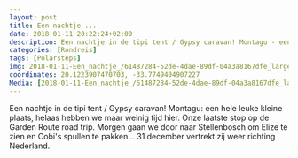 ```yaml
---
layout: post
title: Een nachtje ...
date: 2018-01-11 20:22:24+02:00
description: Een nachtje in de tipi tent / Gypsy caravan! Montagu - een hele leuke kleine plaats
categories: [Rondreis]
tags: [Polarsteps]
img: 2018-01-11-Een_nachtje_/61487284-52de-4dae-89df-04a3a8167dfe_large_image.jpg
coordinates: 20.1223907470703, -33.7749404907227
Media: [2018-01-11-Een_nachtje_/61487284-52de-4dae-89df-04a3a8167dfe_large_image.jpg, 2018-01-11-Een_nachtje_/4bcc8688-e8e8-4a4a-9377-bac976830346_large_image.jpg, 2018-01-11-Een_nachtje_/b82f6768-4c89-4198-9ce3-ed3cc4d162bd_large_image.jpg, 2018-01-11-Een_nachtje_/4922cbb1-57ec-4cc4-b2c6-b9b49a5ba06a_large_image.jpg, 2018-01-11-Een_nachtje_/80d853b2-b805-48ef-9dfb-b396c9e15ed7_large_image.jpg]
---
```

Een nachtje in de tipi tent / Gypsy caravan! Montagu:  een hele leuke kleine plaats, helaas hebben we maar weinig tijd hier. Onze laatste stop op de Garden Route road trip. 
Morgen gaan we door naar Stellenbosch om Elize te zien en Cobi's spullen te pakken... 31 december vertrekt zij weer richting Nederland. 